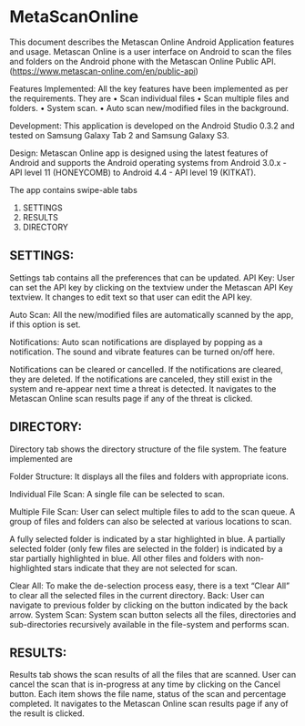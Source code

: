 MetaScanOnline
==============


This document describes the Metascan Online Android Application features and usage. Metascan Online is a user interface on Android to scan the files and folders on the Android phone with the Metascan Online Public API. (https://www.metascan-online.com/en/public-api)

Features Implemented:
All the key features have been implemented as per the requirements. They are
•	Scan individual files
•	Scan multiple files and folders.
•	System scan.
•	Auto scan new/modified files in the background.

Development:
This application is developed on the Android Studio 0.3.2 and tested on Samsung Galaxy Tab 2 and Samsung Galaxy S3.

Design:
Metascan Online app is designed using the latest features of Android and supports the Android operating systems from Android 3.0.x - API level 11 (HONEYCOMB) to Android 4.4 - API level 19 (KITKAT).

The app contains swipe-able tabs 

1.	SETTINGS
2.	RESULTS
3.	DIRECTORY



SETTINGS: 
---------
Settings tab contains all the preferences that can be updated. 
API Key: User can set the API key by clicking on the textview under the Metascan API Key textview. It changes to edit text so that user can edit the API key.

Auto Scan: All the new/modified files are automatically scanned by the app, if this option is set. 

Notifications: Auto scan notifications are displayed by popping as a notification. The sound and vibrate features can be turned on/off here.

Notifications can be cleared or cancelled. If the notifications are cleared, they are deleted. If the notifications are canceled, they still exist in the system and re-appear next time a threat is detected.
It navigates to the Metascan Online scan results page if any of the threat is clicked.



DIRECTORY:
----------
Directory tab shows the directory structure of the file system. The feature implemented are 

  Folder Structure:  It displays all the files and folders with appropriate icons.
  
  Individual File Scan: A single file can be selected to scan.
  
  Multiple File Scan: User can select multiple files to add to the scan queue. A group of files and folders can also be selected at various locations to scan.
  
  A fully selected folder is indicated by a star highlighted in blue.
  A partially selected folder (only few files are selected in the folder) is indicated by a star partially highlighted in blue.
  All other files and folders with non-highlighted stars indicate that they are not selected for scan.
  
  Clear All: To make the de-selection process easy, there is a text “Clear All” to clear all the selected files in the current directory.
  Back: User can navigate to previous folder by clicking on the button indicated by the back arrow.
  System Scan: System scan button selects all the files, directories and sub-directories recursively available in the file-system and performs scan.
                
RESULTS:
---------
Results tab shows the scan results of all the files that are scanned. User can cancel the scan that is in-progress at any time by clicking on the Cancel button.
Each item shows the file name, status of the scan and percentage completed.
It navigates to the Metascan Online scan results page if any of the result is clicked.
         

